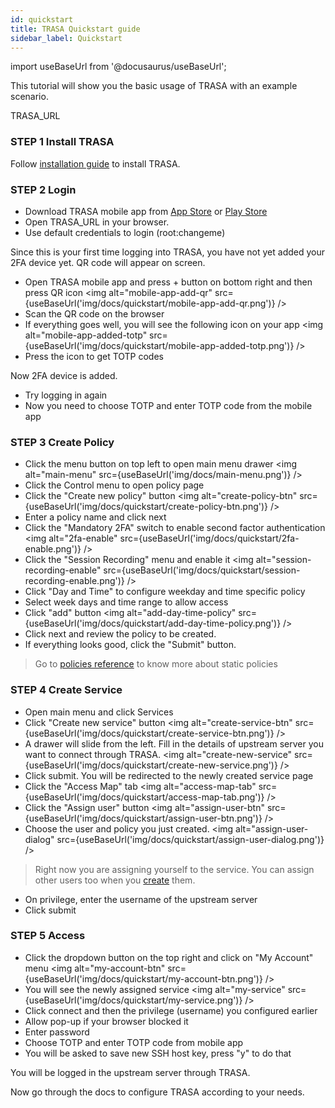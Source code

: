 ```yaml
---
id: quickstart
title: TRASA Quickstart guide
sidebar_label: Quickstart
---
```

import useBaseUrl from '@docusaurus/useBaseUrl';


This tutorial will show you the basic usage of TRASA with an example scenario.

TRASA_URL

### STEP 1 Install TRASA

Follow [installation guide](../install/installation.md) to install TRASA. 

### STEP 2 Login

* Download TRASA mobile app from [App Store](https://apps.apple.com/us/app/trasa/id1411267389) or [Play Store](https://play.google.com/store/apps/details?id=com.trasa)
* Open TRASA_URL in your browser.
* Use default credentials to login (root:changeme)

Since this is your first time logging into TRASA, you have  not yet added your 2FA device yet.
QR code will appear on screen.

* Open TRASA mobile app and press + button on bottom right and then press QR icon
<img alt="mobile-app-add-qr" src={useBaseUrl('img/docs/quickstart/mobile-app-add-qr.png')} />  
* Scan the QR code on the browser
* If everything goes well, you will see the following icon on your app
<img  alt="mobile-app-added-totp" src={useBaseUrl('img/docs/quickstart/mobile-app-added-totp.png')} />  
* Press the icon to get TOTP codes


Now 2FA device is added.

* Try logging in again
* Now you need to choose TOTP and enter TOTP code from the mobile app


### STEP 3 Create Policy
* Click the menu button on top left to open main menu drawer
<img  alt="main-menu" src={useBaseUrl('img/docs/main-menu.png')} />  
* Click the Control menu to open policy page
* Click the "Create new policy" button
<img  alt="create-policy-btn" src={useBaseUrl('img/docs/quickstart/create-policy-btn.png')} />  
* Enter a policy name and click next
* Click the "Mandatory 2FA" switch to enable second factor authentication
<img  alt="2fa-enable" src={useBaseUrl('img/docs/quickstart/2fa-enable.png')} />  
* Click the "Session Recording" menu and enable it
<img  alt="session-recording-enable" src={useBaseUrl('img/docs/quickstart/session-recording-enable.png')} />  
* Click "Day and Time" to configure weekday and time specific policy
* Select week days and time range to allow access
* Click "add" button
<img  alt="add-day-time-policy" src={useBaseUrl('img/docs/quickstart/add-day-time-policy.png')} />  
* Click next and review the policy to be created. 
* If everything looks good, click the "Submit" button.

> Go to [policies reference](../policies/basic-policy.md) to know more about static policies


### STEP 4 Create Service
* Open main menu and click Services
* Click "Create new service" button
<img  alt="create-service-btn" src={useBaseUrl('img/docs/quickstart/create-service-btn.png')} />  
* A drawer will slide from the left. Fill in the details of upstream server you want to connect through TRASA.
<img  alt="create-new-service" src={useBaseUrl('img/docs/quickstart/create-new-service.png')} />  
* Click submit. You will be redirected to the newly created service page
* Click the "Access Map" tab
<img  alt="access-map-tab" src={useBaseUrl('img/docs/quickstart/access-map-tab.png')} />  
* Click the "Assign user" button
<img  alt="assign-user-btn" src={useBaseUrl('img/docs/quickstart/assign-user-btn.png')} />  
* Choose the user and policy you just created.
<img  alt="assign-user-dialog" src={useBaseUrl('img/docs/quickstart/assign-user-dialog.png')} />  
> Right now you are assigning yourself to the service. You can assign other users too when you [create](../users/crud.md) them.
* On privilege, enter the username of the upstream server
* Click submit


### STEP 5 Access

* Click the dropdown button on the top right and click on "My Account" menu
 <img  alt="my-account-btn" src={useBaseUrl('img/docs/quickstart/my-account-btn.png')} />  
* You will see the newly assigned service 
 <img  alt="my-service" src={useBaseUrl('img/docs/quickstart/my-service.png')} />  
* Click connect and then the privilege (username) you configured earlier
* Allow pop-up if your browser blocked it
* Enter password
* Choose TOTP and enter TOTP code from mobile app
* You will be asked to save new SSH host key, press "y" to do that

You will be logged in the upstream server through TRASA.

Now go through the docs to configure TRASA according to your needs. 





















